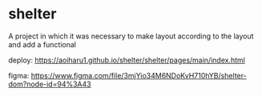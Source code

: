 # shelter
A project in which it was necessary to make layout according to the layout and add a functional

deploy: https://aoiharu1.github.io/shelter/shelter/pages/main/index.html

figma: https://www.figma.com/file/3mjYio34M6NDoKvH710hYB/shelter-dom?node-id=94%3A43
